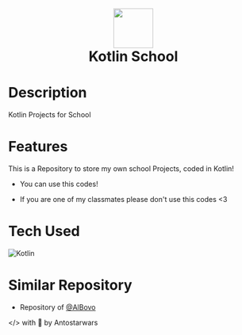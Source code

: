 <div align="center">
      <h1> <img src="https://upload.wikimedia.org/wikipedia/commons/thumb/0/06/Kotlin_Icon.svg/2048px-Kotlin_Icon.svg.png" width="80px"><br/>Kotlin School</h1>
     </div>


# Description
Kotlin Projects for School

# Features
This is a Repository to store my own school Projects, coded in Kotlin!

- You can use this codes!

- If you are one of my classmates please don't use this codes <3

# Tech Used
![Kotlin](https://img.shields.io/badge/kotlin-%230095D5.svg?style=for-the-badge&logo=kotlin&logoColor=white)

# Similar Repository

- Repository of [@AlBovo](https://github.com/AlBovo)

</> with 💛 by Antostarwars
    
